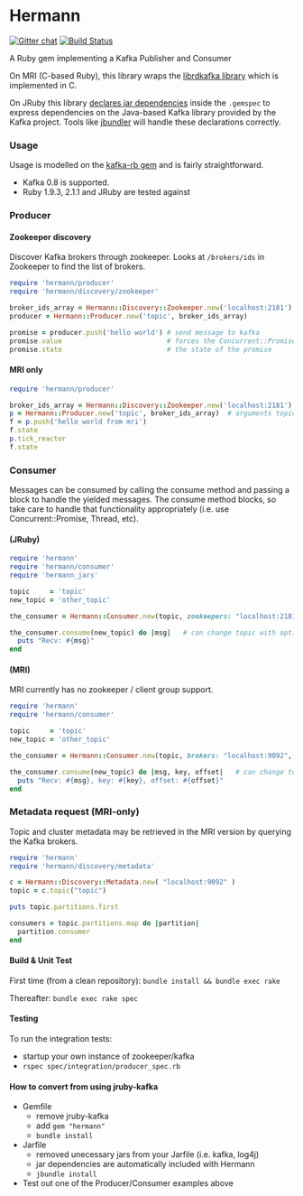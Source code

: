 # Hermann

[![Gitter chat](https://badges.gitter.im/reiseburo/hermann.png)](https://gitter.im/reiseburo/hermann) [![Build Status](https://travis-ci.org/reiseburo/hermann.svg?branch=master)](https://travis-ci.org/reiseburo/hermann)

A Ruby gem implementing a Kafka Publisher and Consumer

On MRI (C-based Ruby), this library wraps the [librdkafka
library](https://github.com/edenhill/librdkafka) which is implemented in C.

On JRuby this library [declares jar
dependencies](https://github.com/mkristian/jar-dependencies/wiki/declare-jars-inside-gemspec)
inside the `.gemspec` to express dependencies on the Java-based Kafka library
provided by the Kafka project. Tools like
[jbundler](https://github.com/mkristian/jbundler) will handle these
declarations correctly.

### Usage

Usage is modelled on the
[kafka-rb gem](https://github.com/acrosa/kafka-rb) and is fairly
straightforward.

- Kafka 0.8 is supported.
- Ruby 1.9.3, 2.1.1 and JRuby are tested against


### Producer

#### Zookeeper discovery

Discover Kafka brokers through zookeeper.  Looks at ```/brokers/ids``` in Zookeeper to find the list of brokers.

```ruby
require 'hermann/producer'
require 'hermann/discovery/zookeeper'

broker_ids_array = Hermann::Discovery::Zookeeper.new('localhost:2181').get_brokers
producer = Hermann::Producer.new('topic', broker_ids_array)

promise = producer.push('hello world') # send message to kafka
promise.value                          # forces the Concurrent::Promise to finish excuting (#value!)
promise.state                          # the state of the promise
```


#### MRI only

```ruby
require 'hermann/producer'

broker_ids_array = Hermann::Discovery::Zookeeper.new('localhost:2181').get_brokers
p = Hermann::Producer.new('topic', broker_ids_array)  # arguments topic, list of brokers
f = p.push('hello world from mri')
f.state
p.tick_reactor
f.state
```

### Consumer

Messages can be consumed by calling the consume method and passing a block to handle the yielded messages.  The consume method blocks, so take care to handle that functionality appropriately (i.e. use Concurrent::Promise, Thread, etc).

#### (JRuby)
```ruby
require 'hermann'
require 'hermann/consumer'
require 'hermann_jars'

topic     = 'topic'
new_topic = 'other_topic'

the_consumer = Hermann::Consumer.new(topic, zookeepers: "localhost:2181", group_id: "group1")

the_consumer.consume(new_topic) do |msg|   # can change topic with optional argument to .consume
  puts "Recv: #{msg}"
end
```


#### (MRI)

MRI currently has no zookeeper / client group support.

```ruby
require 'hermann'
require 'hermann/consumer'

topic     = 'topic'
new_topic = 'other_topic'

the_consumer = Hermann::Consumer.new(topic, brokers: "localhost:9092", partition: 1)

the_consumer.consume(new_topic) do |msg, key, offset|   # can change topic with optional argument to .consume
  puts "Recv: #{msg}, key: #{key}, offset: #{offset}"
end
```

### Metadata request (MRI-only)

Topic and cluster metadata may be retrieved in the MRI version by querying the Kafka brokers.

```ruby
require 'hermann'
require 'hermann/discovery/metadata'

c = Hermann::Discovery::Metadata.new( "localhost:9092" )
topic = c.topic("topic")

puts topic.partitions.first

consumers = topic.partitions.map do |partition|
  partition.consumer
end

```

#### Build & Unit Test 

First time (from a clean repository): 
`bundle install && bundle exec rake`

Thereafter: 
`bundle exec rake spec`

#### Testing

To run the integration tests:
 * startup your own instance of zookeeper/kafka
 * `rspec spec/integration/producer_spec.rb`


#### How to convert from using jruby-kafka

* Gemfile
  * remove jruby-kafka
  * add ```gem "hermann"```
  * ```bundle install```
* Jarfile
  * removed unecessary jars from your Jarfile (i.e. kafka, log4j)
  * jar dependencies are automatically included with Hermann
  * ```jbundle install```
* Test out one of the Producer/Consumer examples above






